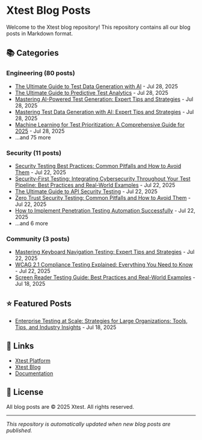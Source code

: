# Xtest Blog Posts

Welcome to the Xtest blog repository! This repository contains all our blog posts in Markdown format.

## 📚 Categories

### Engineering (80 posts)

- [The Ultimate Guide to Test Data Generation with AI](posts/2025/2025-07-28-the-ultimate-guide-to-test-data-generation-with-ai.md) - Jul 28, 2025
- [The Ultimate Guide to Predictive Test Analytics](posts/2025/2025-07-28-the-ultimate-guide-to-predictive-test-analytics.md) - Jul 28, 2025
- [Mastering AI-Powered Test Generation: Expert Tips and Strategies](posts/2025/2025-07-28-mastering-ai-powered-test-generation-expert-tips-and-strategies.md) - Jul 28, 2025
- [Mastering Test Data Generation with AI: Expert Tips and Strategies](posts/2025/2025-07-28-mastering-test-data-generation-with-ai-expert-tips-and-strategies.md) - Jul 28, 2025
- [Machine Learning for Test Prioritization: A Comprehensive Guide for 2025](posts/2025/2025-07-28-machine-learning-for-test-prioritization-a-comprehensive-guide-for-2025.md) - Jul 28, 2025
- ...and 75 more

### Security (11 posts)

- [Security Testing Best Practices: Common Pitfalls and How to Avoid Them](posts/2025/2025-07-22-security-testing-best-practices-common-pitfalls-and-how-to-avoid-them.md) - Jul 22, 2025
- [Security-First Testing: Integrating Cybersecurity Throughout Your Test Pipeline: Best Practices and Real-World Examples](posts/2025/2025-07-22-security-first-testing-integrating-cybersecurity-throughout-your-test-pipeline-best-practices-and-real-world-examples.md) - Jul 22, 2025
- [The Ultimate Guide to API Security Testing](posts/2025/2025-07-22-the-ultimate-guide-to-api-security-testing.md) - Jul 22, 2025
- [Zero Trust Security Testing: Common Pitfalls and How to Avoid Them](posts/2025/2025-07-22-zero-trust-security-testing-common-pitfalls-and-how-to-avoid-them.md) - Jul 22, 2025
- [How to Implement Penetration Testing Automation Successfully](posts/2025/2025-07-22-how-to-implement-penetration-testing-automation-successfully.md) - Jul 22, 2025
- ...and 6 more

### Community (3 posts)

- [Mastering Keyboard Navigation Testing: Expert Tips and Strategies](posts/2025/2025-07-22-mastering-keyboard-navigation-testing-expert-tips-and-strategies.md) - Jul 22, 2025
- [WCAG 2.1 Compliance Testing Explained: Everything You Need to Know](posts/2025/2025-07-22-wcag-21-compliance-testing-explained-everything-you-need-to-know.md) - Jul 22, 2025
- [Screen Reader Testing Guide: Best Practices and Real-World Examples](posts/2025/2025-07-18-screen-reader-testing-guide-best-practices-and-real-world-examples.md) - Jul 18, 2025

## ⭐ Featured Posts

- [Enterprise Testing at Scale: Strategies for Large Organizations: Tools, Tips, and Industry Insights](posts/2025/2025-07-18-enterprise-testing-at-scale-strategies-for-large-organizations-tools-tips-and-industry-insights.md) - Jul 18, 2025

## 🔗 Links

- [Xtest Platform](https://xtest.io)
- [Xtest Blog](https://xtest.io/blog)
- [Documentation](https://xtest.io/docs)

## 📝 License

All blog posts are © 2025 Xtest. All rights reserved.

---

*This repository is automatically updated when new blog posts are published.*
